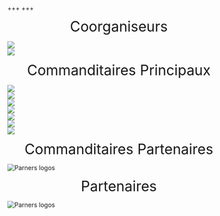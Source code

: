 +++
+++

<div class="mobileHide">
    <p style="text-align: center">
        <font size="+3"> Coorganiseurs </font>
    </p>    
</div>

<div class="hide-on-desktop">
    <p style="text-align: center">
        <font size="+2"> Coorganiseurs </font>
    </p>        
</div>

<div class="container_coorg">
	<div class="button"> <a href="https://solo-inline.com/"><img src="/img/sponsorlogos/BoutiqueSoloInline.png"></a> </div> 
    <div class="button"> <a href="https://hochelaga.ca/"><img src="/img/sponsorlogos/Hochelaga2.png"></a> </div>
</div>

<div class="mobileHide">
    <p style="text-align: center">
        <font size="+3"> Commanditaires Principaux </font>
    </p>    
</div>

<div class="hide-on-desktop">
    <p style="text-align: center">
        <font size="+2"> Commanditaires Principaux </font>
    </p>        
</div>

<div class="container_sponsors3">
	<div class="button"> <a href="https://aciervulcan.com/"><img src="/img/sponsorlogos/AcierVulcan.png"> </a>  </div>
    <div class="button"> <a href="https://www.rollerblade.com/canada/"><img src="/img/sponsorlogos/Rollerblade_resized.png"> </a> </div>
    <div class="button"> <a href="https://riedellskates.com/"><img src="/img/sponsorlogos/Riedell_resized.png"> </a> </div>
</div>

<div class="container_sponsors4">
	<div class="button"> <a href="https://k2skates.com/"><img src="/img/sponsorlogos/K2_resized.png"> </a>  </div>
	<div class="button"> <a href="https://www.lowlifemtl.com/"><img src="/img/sponsorlogos/Lowlife_resized.png"> </a>  </div>
    <div class="button"> <a href="https://www.nitroskatesto.ca/"><img src="/img/sponsorlogos/Nitro_resized.png"> </a>  </div>
    <div class="button"> <a href="https://thesadpeopleclub.com/"><img src="/img/sponsorlogos/SadPeopleClub_resized.png"> </a>  </div>
</div>

<style type="text/css">
        .mobileHide { display: inline;}
        /* Smartphone Portrait and Landscape */
        @media only screen
        and (min-device-width : 320px)
        and (max-device-width : 480px){  .mobileHide { display: none;}}
     </style>

<style type="text/css">
@media screen and (min-width: 481px) {
  .hide-on-desktop {
    display: none;
  }
}
 </style>

<div class="mobileHide">
    <p style="text-align: center">
        <font size="+3"> Commanditaires Partenaires </font>
    </p>    
</div>

<div class="hide-on-desktop">
    <p style="text-align: center">
        <font size="+2"> Commanditaires Partenaires </font>
    </p>        
</div>

![Parners logos](/img/sponsorlogos/sponsoringpartners_grid.png "100%")

<div class="mobileHide">
    <p style="text-align: center">
        <font size="+3"> Partenaires </font>
    </p>    
</div>

<div class="hide-on-desktop">
    <p style="text-align: center">
        <font size="+2"> Partenaires </font>
    </p>        
</div>

![Parners logos](/img/sponsorlogos/partners_logos.png "100%")